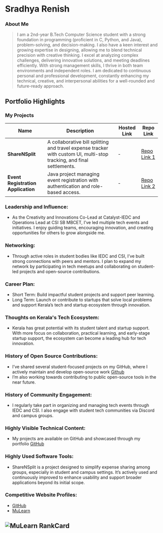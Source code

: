 # Sradhya Renish

### About Me

> I am a 2nd-year B.Tech Computer Science student with a strong foundation in programming (proficient in C, Python, and Java), problem-solving, and decision-making. I also have a keen interest and growing expertise in designing, allowing me to blend technical precision with creative thinking. I excel at analyzing complex challenges, delivering innovative solutions, and meeting deadlines efficiently. With strong management skills, I thrive in both team environments and independent roles. I am dedicated to continuous personal and professional development, constantly enhancing my technical, creative, and interpersonal abilities for a well-rounded and future-ready approach.


## Portfolio Highlights

### My Projects

| Name                | Description                                                               | Hosted Link                              | Repo Link                                                      |
|---------------------|---------------------------------------------------------------------------|------------------------------------------|----------------------------------------------------------------|
| **ShareNSplit**  | A collaborative bill splitting and travel expense tracker with custom UI, multi-stop tracking, and final settlements.                                              | -    | [Repo Link 1](https://github.com/sradhya9/sns.git)             |
| **Event Registration Application**  | Java project managing event registration with authentication and role-based access.                                              | -    | [Repo Link 2](https://github.com/sradhya9/EventRegSystem.git)             |

### Leadership and Influence:

- As the Creativity and Innovations Co-Lead at Catalyst-IEDC and Operations Lead at CSI SB MBCET, I’ve led multiple tech events and initiatives. I enjoy guiding teams, encouraging innovation, and creating opportunities for others to grow alongside me.

### Networking:

- Through active roles in student bodies like IEDC and CSI, I’ve built strong connections with peers and mentors. I plan to expand my network by participating in tech meetups and collaborating on student-led projects and open-source contributions.

### Career Plan:

- Short Term: Build impactful student projects and support peer learning.
- Long Term: Launch or contribute to startups that solve local problems and support Kerala’s tech and startup ecosystem through innovation.
  
### Thoughts on Kerala's Tech Ecosystem:

- Kerala has great potential with its student talent and startup support. With more focus on collaboration, practical learning, and early-stage startup support, the ecosystem can become a leading hub for tech innovation.

### History of Open Source Contributions:

- I’ve shared several student-focused projects on my GitHub, where I actively maintain and develop open-source work [Github](https://github.com/sradhya9)
- I’m also working towards contributing to public open-source tools in the near future.
  
### History of Community Engagement:

-  I regularly take part in organizing and managing tech events through IEDC and CSI. I also engage with student tech communities via Discord and campus groups.

### Highly Visible Technical Content:

- My projects are available on GitHub and showcased through my portfolio [GitHub](https://github.com/sradhya9)

### Highly Used Software Tools:

- ShareNSplit is a project designed to simplify expense sharing among groups, especially in student and campus settings. It’s actively used and continuously improved to enhance usability and support broader applications beyond its initial scope.

### Competitive Website Profiles:

- [GitHub](https://github.com/sradhya9)
- [MuLearn](https://app.mulearn.org/dashboard/profile)

![MuLearn RankCard](https://cdn.discordapp.com/attachments/789476711867088967/1375877069279330354/rank.png?ex=683348df&is=6831f75f&hm=e83681dca009611a4b2049d091c4870b13f70a816e54407cf969fc794e2c40be&)
---
